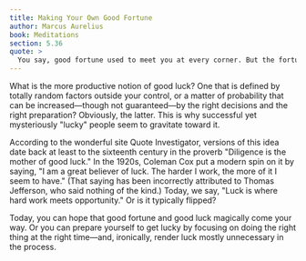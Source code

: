 ```yaml
---
title: Making Your Own Good Fortune
author: Marcus Aurelius
book: Meditations
section: 5.36
quote: >
  You say, good fortune used to meet you at every corner. But the fortunate person is the one who gives themselves a good fortune. And good fortunes are a well-tuned soul, good impulses and good actions.
---
```


What is the more productive notion of good luck? One that is defined by totally random factors outside your control, or a matter of probability that can be increased—though not guaranteed—by the right decisions and the right preparation? Obviously, the latter. This is why successful yet mysteriously "lucky" people seem to gravitate toward it.

According to the wonderful site Quote Investigator, versions of this idea date back at least to the sixteenth century in the proverb "Diligence is the mother of good luck." In the 1920s, Coleman Cox put a modern spin on it by saying, "I am a great believer of luck. The harder I work, the more of it I seem to have." (That saying has been incorrectly attributed to Thomas Jefferson, who said nothing of the kind.) Today, we say, "Luck is where hard work meets opportunity." Or is it typically flipped?

Today, you can hope that good fortune and good luck magically come your way. Or you can prepare yourself to get lucky by focusing on doing the right thing at the right time—and, ironically, render luck mostly unnecessary in the process.

